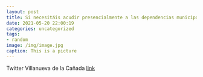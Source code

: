```yaml
---
layout: post
title: Si necesitáis acudir presencialmente a las dependencias municipales a realizar algún trámite, os rogamos que solicitéis cita pre...
date: 2021-05-20 22:00:19
categories: uncategorized
tags:
- random
image: /img/image.jpg
caption: This is a picture
---
```

Twitter Villanueva de la Cañada [link](https://twitter.com/AytoVDLCanada/status/1395324827536433152)
